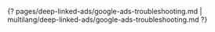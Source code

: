 {? pages/deep-linked-ads/google-ads-troubleshooting.md | multilang/deep-linked-ads/google-ads-troubleshooting.md ?}
